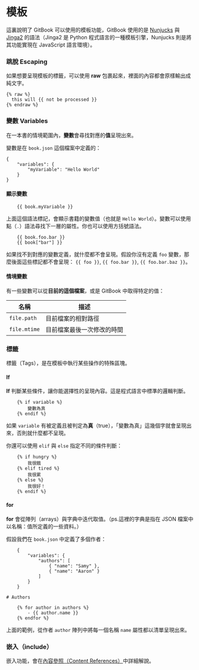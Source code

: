 # 模板

這裏說明了 GitBook 可以使用的模板功能，GitBook 使用的是 [Nunjucks](https://mozilla.github.io/nunjucks/) 與 [Jinga2](http://jinja.pocoo.org/) 的語法（Jinga2 是 Python 程式語言的一種模板引擎，Nunjucks 則是將其功能實現在 JavaScript 語言環境）。

### 跳脫 Escaping

如果想要呈現模板的標籤，可以使用 **raw** 包裹起來，裡面的內容都會原樣輸出成純文字。

```
{% raw %}
  this will {{ not be processed }}
{% endraw %}
```

### 變數 Variables

在一本書的情境範圍內，**變數**會尋找對應的**值**呈現出來。

變數是在 `book.json` 這個檔案中定義的：

```
{
	"variables": {
		"myVariable": "Hello World"
	}
}
```

#### 顯示變數

```
	{{ book.myVariable }}
```

上面這個語法標記，會顯示書籍的變數值（也就是 `Hello World`）。變數可以使用點（`.`）語法尋找下一層的屬性。你也可以使用方括號語法。

```
	{{ book.foo.bar }}
	{{ book["bar"] }}
```

如果找不到對應的變數定義，就什麼都不會呈現。假設你沒有定義 `foo` 變數，那麼後面這些標記都不會呈現： `{{ foo }}`, `{{ foo.bar }}`, `{{ foo.bar.baz }}`。

#### 情境變數

有一些變數可以從**目前的這個檔案**，或是 GitBook 中取得特定的值：

| 名稱 | 描述 |
| -- | -- |
| `file.path` | 目前檔案的相對路徑 |
| `file.mtime` | 目前檔案最後一次修改的時間 |

### 標籤

標籤（Tags），是在模板中執行某些操作的特殊區塊。

#### If

**If** 判斷某些條件，讓你能選擇性的呈現內容。這是程式語言中標準的邏輯判斷。

```
	{% if variable %}
		變數為真
	{% endif %}
```

如果 `variable` 有被定義且被判定為**真**（true），「變數為真」這幾個字就會呈現出來，否則就什麼都不呈現。

你還可以使用 `elif` 與 `else` 指定不同的條件判斷：

```
	{% if hungry %}
		我很餓
	{% elif tired %}
		我很累
	{% else %}
		我很好！
	{% endif %}
```

#### for

**for** 會從陣列（arrays）與字典中迭代取值。（ps.這裡的字典是指在 JSON 檔案中以名稱：值所定義的一些資料。）

假設我們在 `book.json` 中定義了多個作者：

```
	{
		"variables": {
			"authors": [
				{ "name": "Samy" },
				{ "name": "Aaron" }
			]
		}
	}
```

```
# Authors

	{% for author in authors %}
		- {{ author.name }}
	{% endfor %}
```

上面的範例，從作者 `author` 陣列中將每一個名稱 `name` 屬性都以清單呈現出來。

### 嵌入（include）

嵌入功能，會在[內容參照（Content References）](./conrefs.html)中詳細解說。